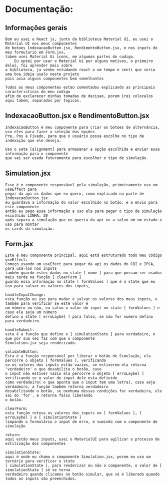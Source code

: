 # Documentação:

## Informações gerais

    Bom eu usei o React js, junto da biblioteca Material UI, eu usei o Material UI nos meus componentes
    de botoes IndexacaoButton.jsx, RendimentoButton.jsx, e nos inputs do meu formulario em Form.jsx,
    tabem usei Material Ui icons, em algumas partes do codigo.
        Eu optei por usar o Material Ui por alguns motivos, o primeiro deles, foi aprender mais sobre
    a biblioteca, ja venho estudando react a um tempo e senti que seria uma boa ideia usalo neste projeto
    pois avia alguns componentes bem semelhantes

    Todos os meus componentes estao comentados explicando as principais caracteristicas do meu codigo
    afim de exclarecer minhas tomadas de decisao, porem irei colocalos aqui tabem, separados por topicos.

## IndexacaoButton.jsx e RendimentoButton.jsx

    IndexacaoButton é meu componente para criar os botoes de alternância, uso eles para fazer a seleção das opções
    Pre, Pos e Fixado, para que o usuário possa escolhe no tipo de indexação que ele deseja.

    Uso o sate [alignment] para armazenar a opção escolhida e enviar essa informação para o componente
    que vai ser usada futuramente para escolher o tipo de simulação.

## Simulation.jsx

    Esse é o componente responsável pela simulação, primeiramente uso um useEffect para
    pegar da api os dados que eu quero, como explicado na parte de IndexacaoButton.jsx
    eu guardava a informação do valor escolhido no botão, e a envio para este componente
    então eu pego essa informação e uso ela para pegar o tipo de simulação escolhido LINHA: 20
    após separa a simulação que eu queria da api eu a salvo em um estado e uso para montar
    os cards da simulação.

## Form.jsx

    Este é meu componente principal, aqui está estruturado todo meu código
    useEffect:
    Começo usando um useEfect para pegar da api os dados do CDI e IPCA, para usá-los nos inputs
    também guardo estes dados no state [ nome ] para que possam ser usados mais tarde na função [ clearForm ]
    guardo essa informação no state [ formValues ] que é o state que eu uso para salvar os valores dos inputs,

    handleInputChange:
    esta função eu uso para mudar e salvar os valores dos meus inputs, e também para verificar se este valor é
    um número ou não, eu salvo o valor do input no state [ formValues ] e caso ele seja um número
    defino o state [ erroLaybel ] para falso, se não for numero defino para verdadeiro.

    handleSubmit:
    esta é a função que define o [ simulationState ] para verdadeiro, o que por sua vez faz com que o componente
    Simulation.jsx seja renderizado.

    validateButton:
    Esta é a função responsável por liberar o botão de Simulação, ela percorre o objeto [ formValues ], verificando
    se os valores dos inputs estão vazios, se estiverem ela retorna 'verdadeiro' o que desabilita o botão, caso
    o input não estiver vazio ela percorre o objeto [ erroLaybel ] verificando se o valor de input dele esta definido
    como verdadeiro( o que aponta que o input tem uma letra), caso seja verdadeiro, a função também retorna verdadeiro
    desabilitando o botão, se nenhuma dessas condições for verdadeira, ele sai do 'for', e retorna falso liberando
    o botão.

    clearForm:
    esta função retesa os valores dos inputs no [ formValues ], [ erroLaybel ] e [ simulationState ]
    limpando o formulário o input de erro, e sumindo com o componente de simulação

    return:
    aqui estão meus inputs, usei o MaterialUI para agilizar o processo de estilização dos componentes

    simulationState:
    aqui é onde eu chamo o componente Simulation.jsx, porem eu uso um ternário para verificar o state
    [ simulationState ], para renderizar ou não o componente, o valor de [ simulationState ] só se torna
    verdadeiro quando clicamos no botão simular, que só é liberado quando todos os inputs são preenchidos.
